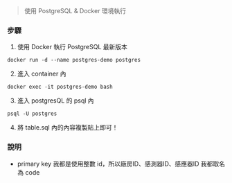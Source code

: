 > 使用 PostgreSQL & Docker 環境執行

### 步驟

1. 使用 Docker 執行 PostgreSQL 最新版本

`docker run -d --name postgres-demo postgres`

2. 進入 container 內

`docker exec -it postgres-demo bash`

3. 進入 postgresQL 的 psql 內

`psql -U postgres`

4. 將 table.sql 內的內容複製貼上即可！

### 說明

* primary key 我都是使用整數 id，所以廠房ID、感測器ID、感應器ID 我都取名為 code
